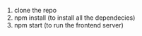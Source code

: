 1. clone the repo
2. npm install (to install all the dependecies)
3. npm start (to run the frontend server)
